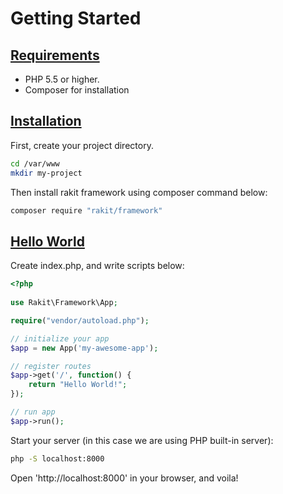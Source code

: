 <a id="getting-started"></a>
# Getting Started

<a id="requirements"></a>
## [Requirements](#requirements)

* PHP 5.5 or higher.
* Composer for installation

<a id="installation"></a>
## [Installation](#installation)

First, create your project directory.

```bash
cd /var/www
mkdir my-project
```

Then install rakit framework using composer command below:      

```bash
composer require "rakit/framework"
```

<a id="hello-world"></a>
## [Hello World](#hello-world)

Create index.php, and write scripts below:

```php
<?php
        
use Rakit\Framework\App;

require("vendor/autoload.php");

// initialize your app
$app = new App('my-awesome-app');

// register routes
$app->get('/', function() {
    return "Hello World!";
});

// run app
$app->run();
```
 
Start your server (in this case we are using PHP built-in server):

```bash
php -S localhost:8000
```

Open 'http://localhost:8000' in your browser, and voila!